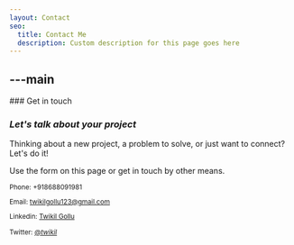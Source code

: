 ```yaml
---
layout: Contact
seo:
  title: Contact Me
  description: Custom description for this page goes here
---
```




---main
---

<PageTitle>
  ### Get in touch

  ### _Let's talk about your project_
</PageTitle>

Thinking about a new project, a problem to solve, or just want to connect? Let's do it!

Use the form on this page or get in touch by other means.

<Sep size="12" />

<small>
  <Icon src="/icons/call.svg" className="inline mr-2 align-middle fill-current text-omega-500" /> Phone: +918688091981

  <Icon src="/icons/mail.svg" className="mr-2 inline align-middle fill-current text-omega-500" /> Email: twikilgollu123@gmail.com

  <Icon src="/icons/logo-linkedin.svg" className="mr-2 inline align-middle fill-current text-omega-500" /> Linkedin: [Twikil Gollu](https://www.linkedin.com/in/twikil-gollu-20327a1b9/)

  <Icon src="/icons/logo-twitter.svg" className="mr-2 inline align-middle fill-current text-omega-500" /> Twitter: [@_twikil_](https://twitter.com/_twikil_)
</small>